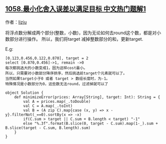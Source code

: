 ## [1058.最小化舍入误差以满足目标 中文热门题解1](https://leetcode.cn/problems/minimize-rounding-error-to-meet-target/solutions/100000/greedy-by-lizju)

作者：[lizju](https://leetcode.cn/u/lizju)

将浮点数分解成两个部分(整数，小数)，因为无论如何去round这个数，都是对小数部分进行操作。
所以，我们将target 减掉整数部分的和，更新target.

E.g:
```
[0.123,0.456,0.122,0.870], target = 2
select [0.870,0.456]->1, remain ->0
每次都挑选大的小数变成1，因为这样cost最小。
所以，只需要对小数部分降序排序，然后挑选前target个元素就可以了。
当然如果target小于0 或者 target > 数组长度时，为-1。
特殊情况是小数部分为0，这些数无法round，过滤掉就可以了

```

```
object Solution {
    def minimizeError(prices: Array[String], target: Int): String = {
        val A = prices.map(_.toDouble)
        val C = A.map(_.toInt)
        val B = (A zip C).map{case (x, y) => x - y}.filterNot(_==0).sortBy(x => -x)
        if(C.sum > target || C.sum + B.length < target) "-1"
        else "%.3f".format(B.slice(0, target - C.sum).map(1-_).sum + B.slice(target - C.sum, B.length).sum)
    }
}
```

